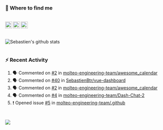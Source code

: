 
<h1></h1>

### :speech_balloon: Where to find me

</br>
<a href="https://twitter.com/seb_bouttier">
  <img align="left" width="22px" src="https://cdn.jsdelivr.net/npm/simple-icons@v3/icons/twitter.svg" />
</a>
<a href="https://www.linkedin.com/in/sebastien-bouttier">
  <img align="left" width="22px" src="https://cdn.jsdelivr.net/npm/simple-icons@v3/icons/linkedin.svg" />
</a>
<a href="https://sebastien-bouttier.medium.com/">
  <img align="left" width="22px" src="https://cdn.jsdelivr.net/npm/simple-icons@v3/icons/medium.svg" />
</a>
</br>

<h1></h1>

![Sebastien's github stats](https://github-readme-stats.vercel.app/api?username=sebastienBtr&show_icons=true&title_color=24292e&icon_color=40c463&text_color=24292e&bg_color=fff&count_private=true)

<h1></h1>

### :zap: Recent Activity

<!--START_SECTION:activity-->
1. 🗣 Commented on [#2](https://github.com/molteo-engineering-team/awesome_calendar/issues/2) in [molteo-engineering-team/awesome_calendar](https://github.com/molteo-engineering-team/awesome_calendar)
2. 🗣 Commented on [#40](https://github.com/SebastienBtr/vue-dashboard/issues/40) in [SebastienBtr/vue-dashboard](https://github.com/SebastienBtr/vue-dashboard)
3. 🗣 Commented on [#2](https://github.com/molteo-engineering-team/awesome_calendar/issues/2) in [molteo-engineering-team/awesome_calendar](https://github.com/molteo-engineering-team/awesome_calendar)
4. 🗣 Commented on [#4](https://github.com/molteo-engineering-team/Dash-Chat-2/issues/4) in [molteo-engineering-team/Dash-Chat-2](https://github.com/molteo-engineering-team/Dash-Chat-2)
5. ❗️ Opened issue [#5](https://github.com/molteo-engineering-team/.github/issues/5) in [molteo-engineering-team/.github](https://github.com/molteo-engineering-team/.github)
<!--END_SECTION:activity-->

<h1></h1>

![](https://komarev.com/ghpvc/?username=sebastienBtr)
